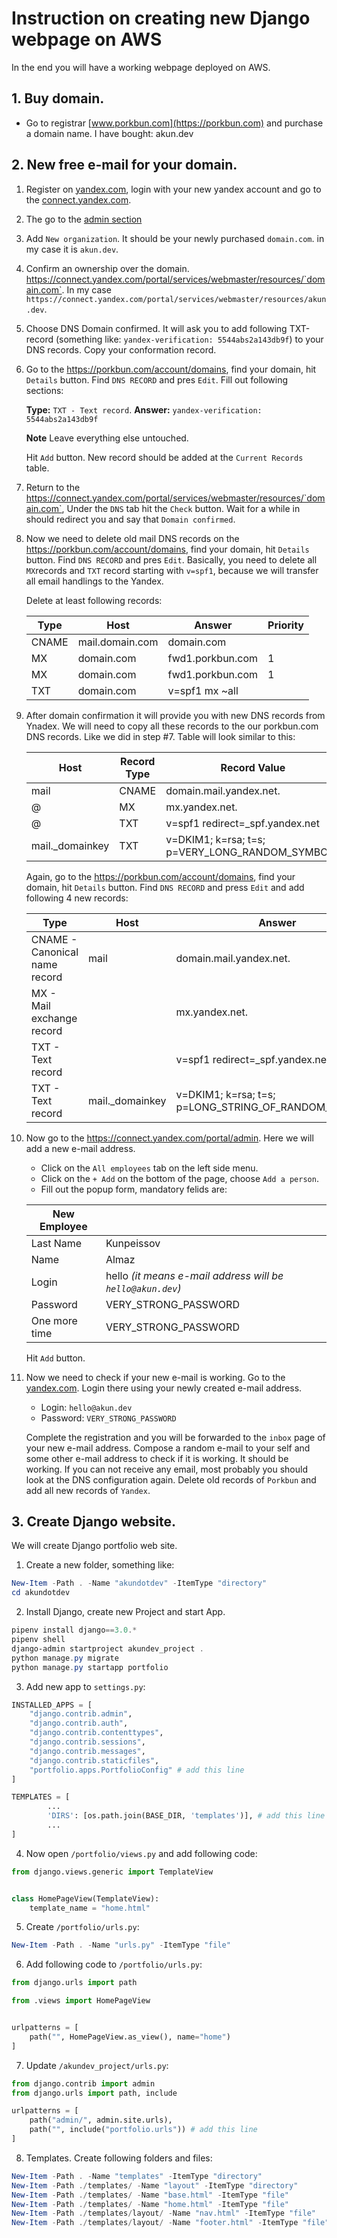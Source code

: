 # Instruction on creating new Django webpage on AWS
In the end you will have a working webpage deployed on AWS. 

## 1. Buy domain. 
* Go to registrar [www.porkbun.com](https://porkbun.com) and purchase a domain name. I have bought:
    akun.dev

## 2. New free e-mail for your domain. 
1. Register on [yandex.com](https://yandex.com/), login with your new yandex account and go to the [connect.yandex.com](https://connect.yandex.com).
2. The go to the [admin section](https://connect.yandex.com/portal/admin)
3. Add `New organization`. It should be your newly purchased `domain.com`. in my case it is `akun.dev`.
4. Confirm an ownership over the domain. https://connect.yandex.com/portal/services/webmaster/resources/`domain.com`. In my case `https://connect.yandex.com/portal/services/webmaster/resources/akun.dev`.
5. Choose DNS Domain confirmed. It will ask you to add following TXT-record (something like: `yandex-verification: 5544abs2a143db9f`) to your DNS records. Copy your conformation record.
6. Go to the https://porkbun.com/account/domains, find your domain, hit `Details` button. Find `DNS RECORD` and pres `Edit`. Fill out following sections:

    **Type:** `TXT - Text record`. **Answer:** `yandex-verification: 5544abs2a143db9f`
    
    **Note** Leave everything else untouched. 

    Hit `Add` button.
    New record should be added at the `Current Records` table. 

7. Return to the https://connect.yandex.com/portal/services/webmaster/resources/`domain.com`, Under the `DNS` tab hit the `Check` button. Wait for a while in should redirect you and say that `Domain confirmed`.
8. Now we need to delete old mail DNS records on the https://porkbun.com/account/domains, find your domain, hit `Details` button. Find `DNS RECORD` and pres `Edit`. Basically, you need to delete all `MX`records and `TXT` record starting with `v=spf1`, because we will transfer all email handlings to the Yandex. 

    Delete at least following records:

    |Type|Host|Answer|Priority|
    |---|---|---|---|
    |CNAME|mail.domain.com|domain.com||
    |MX|domain.com|fwd1.porkbun.com|1|
    |MX|domain.com|fwd1.porkbun.com|1|
    |TXT|domain.com|v=spf1 mx ~all||

9. After domain confirmation it will provide you with new DNS records from Ynadex. We will need to copy all these records to the our porkbun.com DNS records. Like we did in step #7. 
Table will look similar to this:

    |Host | Record Type | Record Value | Priority |
    |---|---|---|---|
    |mail|CNAME|domain.mail.yandex.net.||
    |@|MX|mx.yandex.net.|10|
    |@|TXT|v=spf1 redirect=_spf.yandex.net||
    |mail._domainkey|TXT|v=DKIM1; k=rsa; t=s; p=VERY_LONG_RANDOM_SYMBOLS||

    Again, go to the https://porkbun.com/account/domains, find your domain, hit `Details` button. Find `DNS RECORD` and press `Edit` and add following 4 new records:

    |Type|Host|Answer|Priority|
    |---|---|---|---|
    |CNAME - Canonical name record|mail|domain.mail.yandex.net.||
    |MX - Mail exchange record||mx.yandex.net.|10|
    |TXT - Text record||v=spf1 redirect=_spf.yandex.net||
    |TXT - Text record|mail._domainkey|v=DKIM1; k=rsa; t=s; p=LONG_STRING_OF_RANDOM_SYMBOLS||

10. Now go to the https://connect.yandex.com/portal/admin. Here we will add a new e-mail address. 
    * Click on the `All employees` tab on the left side menu. 
    * Click on the `+ Add` on the bottom of the page, choose `Add a person`.
    * Fill out the popup form, mandatory felids are:
    
    |New Employee||
    |---|---|
    |Last Name|Kunpeissov|
    |Name|Almaz|
    |Login|hello *(it means e-mail address will be `hello@akun.dev`)*|
    |Password|VERY_STRONG_PASSWORD|
    |One more time|VERY_STRONG_PASSWORD|

    Hit `Add` button. 

11. Now we need to check if your new e-mail is working. Go to the [yandex.com](https://yandex.com/). Login there using your newly created e-mail address.

    * Login: `hello@akun.dev`
    * Password: `VERY_STRONG_PASSWORD`

    Complete the registration and you will be forwarded to the `inbox` page of your new e-mail address. Compose a random e-mail to your self and some other e-mail address to check if it is working. It should be working. If you can not receive any email, most probably you should look at the DNS configuration again. Delete old records of `Porkbun` and add all new records of `Yandex`.

## 3. Create Django website.
We will create Django portfolio web site.
1. Create a new folder, something like:
```powershell
New-Item -Path . -Name "akundotdev" -ItemType "directory"
cd akundotdev
```
2. Install Django, create new Project and start App. 
```powershell
pipenv install django==3.0.*
pipenv shell
django-admin startproject akundev_project .
python manage.py migrate
python manage.py startapp portfolio
```
3. Add new app to `settings.py`:
```python
INSTALLED_APPS = [
    "django.contrib.admin",
    "django.contrib.auth",
    "django.contrib.contenttypes",
    "django.contrib.sessions",
    "django.contrib.messages",
    "django.contrib.staticfiles",
    "portfolio.apps.PortfolioConfig" # add this line
]

TEMPLATES = [
        ...
        'DIRS': [os.path.join(BASE_DIR, 'templates')], # add this line
        ...
]
```
4. Now open `/portfolio/views.py` and add following code:
```python
from django.views.generic import TemplateView


class HomePageView(TemplateView):
    template_name = "home.html"
```
5. Create `/portfolio/urls.py`:
```powershell
New-Item -Path . -Name "urls.py" -ItemType "file"
```
6. Add following code to `/portfolio/urls.py`:
```python
from django.urls import path

from .views import HomePageView


urlpatterns = [
    path("", HomePageView.as_view(), name="home")
]
```
7. Update `/akundev_project/urls.py`:
```python
from django.contrib import admin
from django.urls import path, include

urlpatterns = [
    path("admin/", admin.site.urls),
    path("", include("portfolio.urls")) # add this line
]
```
8. Templates. Create following folders and files:
```powershell
New-Item -Path . -Name "templates" -ItemType "directory"
New-Item -Path ./templates/ -Name "layout" -ItemType "directory"
New-Item -Path ./templates/ -Name "base.html" -ItemType "file"
New-Item -Path ./templates/ -Name "home.html" -ItemType "file"
New-Item -Path ./templates/layout/ -Name "nav.html" -ItemType "file"
New-Item -Path ./templates/layout/ -Name "footer.html" -ItemType "file"
```
